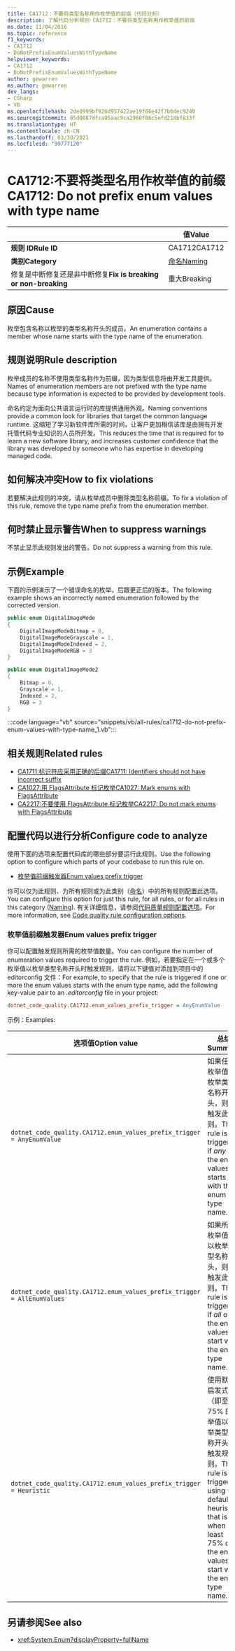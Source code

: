 ```yaml
---
title: CA1712：不要将类型名称用作枚举值的前缀（代码分析）
description: 了解代码分析规则 CA1712：不要将类型名称用作枚举值的前缀
ms.date: 11/04/2016
ms.topic: reference
f1_keywords:
- CA1712
- DoNotPrefixEnumValuesWithTypeName
helpviewer_keywords:
- CA1712
- DoNotPrefixEnumValuesWithTypeName
author: gewarren
ms.author: gewarren
dev_langs:
- CSharp
- VB
ms.openlocfilehash: 2de0999bf926d957422ae19f06e42f7b0dec9240
ms.sourcegitcommit: 05d0087dfca85aac9ca2960f86c5efd218bf833f
ms.translationtype: HT
ms.contentlocale: zh-CN
ms.lasthandoff: 03/30/2021
ms.locfileid: "99777120"
---
```

# <a name="ca1712-do-not-prefix-enum-values-with-type-name"></a><span data-ttu-id="d983a-103">CA1712:不要将类型名用作枚举值的前缀</span><span class="sxs-lookup"><span data-stu-id="d983a-103">CA1712: Do not prefix enum values with type name</span></span>

| | <span data-ttu-id="d983a-104">值</span><span class="sxs-lookup"><span data-stu-id="d983a-104">Value</span></span> |
|-|-|
| <span data-ttu-id="d983a-105">**规则 ID**</span><span class="sxs-lookup"><span data-stu-id="d983a-105">**Rule ID**</span></span> |<span data-ttu-id="d983a-106">CA1712</span><span class="sxs-lookup"><span data-stu-id="d983a-106">CA1712</span></span>|
| <span data-ttu-id="d983a-107">**类别**</span><span class="sxs-lookup"><span data-stu-id="d983a-107">**Category**</span></span> |[<span data-ttu-id="d983a-108">命名</span><span class="sxs-lookup"><span data-stu-id="d983a-108">Naming</span></span>](naming-warnings.md)|
| <span data-ttu-id="d983a-109">修复是中断修复还是非中断修复</span><span class="sxs-lookup"><span data-stu-id="d983a-109">**Fix is breaking or non-breaking**</span></span> |<span data-ttu-id="d983a-110">重大</span><span class="sxs-lookup"><span data-stu-id="d983a-110">Breaking</span></span>|

## <a name="cause"></a><span data-ttu-id="d983a-111">原因</span><span class="sxs-lookup"><span data-stu-id="d983a-111">Cause</span></span>

<span data-ttu-id="d983a-112">枚举包含名称以枚举的类型名称开头的成员。</span><span class="sxs-lookup"><span data-stu-id="d983a-112">An enumeration contains a member whose name starts with the type name of the enumeration.</span></span>

## <a name="rule-description"></a><span data-ttu-id="d983a-113">规则说明</span><span class="sxs-lookup"><span data-stu-id="d983a-113">Rule description</span></span>

<span data-ttu-id="d983a-114">枚举成员的名称不使用类型名称作为前缀，因为类型信息将由开发工具提供。</span><span class="sxs-lookup"><span data-stu-id="d983a-114">Names of enumeration members are not prefixed with the type name because type information is expected to be provided by development tools.</span></span>

<span data-ttu-id="d983a-115">命名约定为面向公共语言运行时的库提供通用外观。</span><span class="sxs-lookup"><span data-stu-id="d983a-115">Naming conventions provide a common look for libraries that target the common language runtime.</span></span> <span data-ttu-id="d983a-116">这缩短了学习新软件库所需的时间，让客户更加相信该库是由拥有开发托管代码专业知识的人员所开发。</span><span class="sxs-lookup"><span data-stu-id="d983a-116">This reduces the time that is required for to learn a new software library, and increases customer confidence that the library was developed by someone who has expertise in developing managed code.</span></span>

## <a name="how-to-fix-violations"></a><span data-ttu-id="d983a-117">如何解决冲突</span><span class="sxs-lookup"><span data-stu-id="d983a-117">How to fix violations</span></span>

<span data-ttu-id="d983a-118">若要解决此规则的冲突，请从枚举成员中删除类型名称前缀。</span><span class="sxs-lookup"><span data-stu-id="d983a-118">To fix a violation of this rule, remove the type name prefix from the enumeration member.</span></span>

## <a name="when-to-suppress-warnings"></a><span data-ttu-id="d983a-119">何时禁止显示警告</span><span class="sxs-lookup"><span data-stu-id="d983a-119">When to suppress warnings</span></span>

<span data-ttu-id="d983a-120">不禁止显示此规则发出的警告。</span><span class="sxs-lookup"><span data-stu-id="d983a-120">Do not suppress a warning from this rule.</span></span>

## <a name="example"></a><span data-ttu-id="d983a-121">示例</span><span class="sxs-lookup"><span data-stu-id="d983a-121">Example</span></span>

<span data-ttu-id="d983a-122">下面的示例演示了一个错误命名的枚举，后跟更正后的版本。</span><span class="sxs-lookup"><span data-stu-id="d983a-122">The following example shows an incorrectly named enumeration followed by the corrected version.</span></span>

```csharp
public enum DigitalImageMode
{
    DigitalImageModeBitmap = 0,
    DigitalImageModeGrayscale = 1,
    DigitalImageModeIndexed = 2,
    DigitalImageModeRGB = 3
}

public enum DigitalImageMode2
{
    Bitmap = 0,
    Grayscale = 1,
    Indexed = 2,
    RGB = 3
}
```

:::code language="vb" source="snippets/vb/all-rules/ca1712-do-not-prefix-enum-values-with-type-name_1.vb":::

## <a name="related-rules"></a><span data-ttu-id="d983a-123">相关规则</span><span class="sxs-lookup"><span data-stu-id="d983a-123">Related rules</span></span>

- [<span data-ttu-id="d983a-124">CA1711:标识符应采用正确的后缀</span><span class="sxs-lookup"><span data-stu-id="d983a-124">CA1711: Identifiers should not have incorrect suffix</span></span>](ca1711.md)
- [<span data-ttu-id="d983a-125">CA1027:用 FlagsAttribute 标记枚举</span><span class="sxs-lookup"><span data-stu-id="d983a-125">CA1027: Mark enums with FlagsAttribute</span></span>](ca1027.md)
- [<span data-ttu-id="d983a-126">CA2217:不要使用 FlagsAttribute 标记枚举</span><span class="sxs-lookup"><span data-stu-id="d983a-126">CA2217: Do not mark enums with FlagsAttribute</span></span>](ca2217.md)

## <a name="configure-code-to-analyze"></a><span data-ttu-id="d983a-127">配置代码以进行分析</span><span class="sxs-lookup"><span data-stu-id="d983a-127">Configure code to analyze</span></span>

<span data-ttu-id="d983a-128">使用下面的选项来配置代码库的哪些部分要运行此规则。</span><span class="sxs-lookup"><span data-stu-id="d983a-128">Use the following option to configure which parts of your codebase to run this rule on.</span></span>

- [<span data-ttu-id="d983a-129">枚举值前缀触发器</span><span class="sxs-lookup"><span data-stu-id="d983a-129">Enum values prefix trigger</span></span>](#enum-values-prefix-trigger)

<span data-ttu-id="d983a-130">你可以仅为此规则、为所有规则或为此类别（[命名](naming-warnings.md)）中的所有规则配置此选项。</span><span class="sxs-lookup"><span data-stu-id="d983a-130">You can configure this option for just this rule, for all rules, or for all rules in this category ([Naming](naming-warnings.md)).</span></span> <span data-ttu-id="d983a-131">有关详细信息，请参阅[代码质量规则配置选项](../code-quality-rule-options.md)。</span><span class="sxs-lookup"><span data-stu-id="d983a-131">For more information, see [Code quality rule configuration options](../code-quality-rule-options.md).</span></span>

### <a name="enum-values-prefix-trigger"></a><span data-ttu-id="d983a-132">枚举值前缀触发器</span><span class="sxs-lookup"><span data-stu-id="d983a-132">Enum values prefix trigger</span></span>

<span data-ttu-id="d983a-133">你可以配置触发规则所需的枚举值数量。</span><span class="sxs-lookup"><span data-stu-id="d983a-133">You can configure the number of enumeration values required to trigger the rule.</span></span> <span data-ttu-id="d983a-134">例如，若要指定在一个或多个枚举值以枚举类型名称开头时触发规则，请将以下键值对添加到项目中的 editorconfig 文件：</span><span class="sxs-lookup"><span data-stu-id="d983a-134">For example, to specify that the rule is triggered if one or more the enum values starts with the enum type name, add the following key-value pair to an *.editorconfig* file in your project:</span></span>

```ini
dotnet_code_quality.CA1712.enum_values_prefix_trigger = AnyEnumValue
```

<span data-ttu-id="d983a-135">示例：</span><span class="sxs-lookup"><span data-stu-id="d983a-135">Examples:</span></span>

| <span data-ttu-id="d983a-136">选项值</span><span class="sxs-lookup"><span data-stu-id="d983a-136">Option value</span></span> | <span data-ttu-id="d983a-137">总结</span><span class="sxs-lookup"><span data-stu-id="d983a-137">Summary</span></span> |
| --- | --- |
|`dotnet_code_quality.CA1712.enum_values_prefix_trigger = AnyEnumValue` | <span data-ttu-id="d983a-138">如果任意枚举值以枚举类型名称开头，则会触发此规则。</span><span class="sxs-lookup"><span data-stu-id="d983a-138">The rule is triggered if *any* of the enum values starts with the enum type name.</span></span>
|`dotnet_code_quality.CA1712.enum_values_prefix_trigger = AllEnumValues` | <span data-ttu-id="d983a-139">如果所有枚举值均以枚举类型名称开头，则会触发此规则。</span><span class="sxs-lookup"><span data-stu-id="d983a-139">The rule is triggered if *all* of the enum values start with the enum type name.</span></span>
|`dotnet_code_quality.CA1712.enum_values_prefix_trigger = Heuristic` | <span data-ttu-id="d983a-140">使用默认启发式（即至少 75% 的枚举值以枚举类型名称开头）触发规则。</span><span class="sxs-lookup"><span data-stu-id="d983a-140">The rule is triggered using the default heuristic, that is, when at least 75% of the enum values start with the enum type name.</span></span>

## <a name="see-also"></a><span data-ttu-id="d983a-141">另请参阅</span><span class="sxs-lookup"><span data-stu-id="d983a-141">See also</span></span>

- <xref:System.Enum?displayProperty=fullName>
